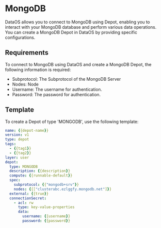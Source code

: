 # MongoDB

DataOS allows you to connect to MongoDB using Depot, enabling you to interact with your MongoDB database and perform various data operations. You can create a MongoDB Depot in DataOS by providing specific configurations.

## Requirements

To connect to MongoDB using DataOS and create a MongoDB Depot, the following information is required:

- Subprotocol: The Subprotocol of the MongoDB Server
- Nodes: Node
- Username: The username for authentication.
- Password: The password for authentication.

## Template

To create a Depot of type 'MONGODB', use the following template:

```yaml
name: {{depot-name}}
version: v1
type: depot
tags:
  - {{tag1}}
  - {{tag2}}
layer: user
depot:
  type: MONGODB                                 
  description: {{description}}
  compute: {{runnable-default}}
  spec:                                          
    subprotocol: {{"mongodb+srv"}}
    nodes: {{["clusterabc.ezlggfy.mongodb.net"]}}
  external: {{true}}
  connectionSecret:                              
    - acl: rw
      type: key-value-properties
      data:
        username: {{username}}
        password: {{password}}
```

